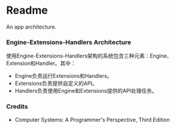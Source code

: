 # Readme
An app architecture.

### Engine-Extensions-Handlers Architecture

使用Engine-Extensions-Handlers架构的系统包含三种元素：Engine、Extension和Handler。其中：
- Engine负责运行Extensions和Handlers。
- Extensions负责提供自定义的API。
- Handlers负责使用Engine和Extensions提供的API处理任务。

### Credits
- Computer Systems: A Programmer's Perspective, Third Edition
